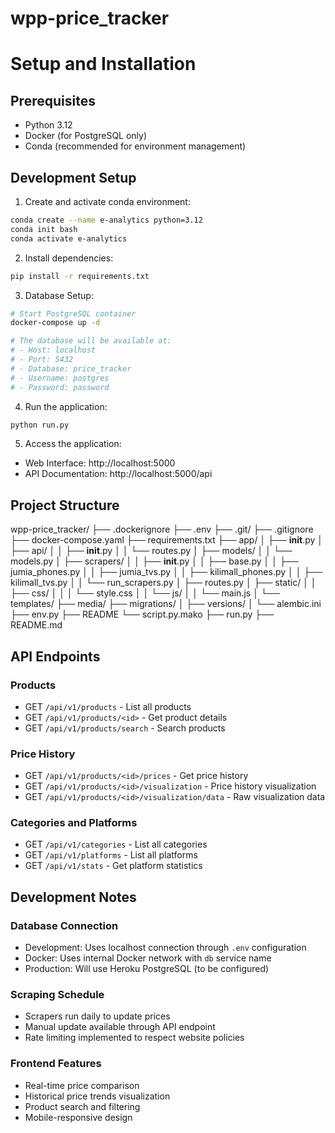 # wpp-price_tracker

# Setup and Installation

## Prerequisites
- Python 3.12
- Docker (for PostgreSQL only)
- Conda (recommended for environment management)

## Development Setup

1. Create and activate conda environment:
```bash
conda create --name e-analytics python=3.12
conda init bash
conda activate e-analytics
```

2. Install dependencies:
```bash
pip install -r requirements.txt
```

3. Database Setup:
```bash
# Start PostgreSQL container
docker-compose up -d

# The database will be available at:
# - Host: localhost
# - Port: 5432
# - Database: price_tracker
# - Username: postgres
# - Password: password
```

4. Run the application:
```bash
python run.py
```

5. Access the application:
- Web Interface: http://localhost:5000
- API Documentation: http://localhost:5000/api

## Project Structure

wpp-price_tracker/
├── .dockerignore
├── .env
├── .git/
├── .gitignore
├── docker-compose.yaml
├── requirements.txt
├── app/
│   ├── __init__.py
│   ├── api/
│   │   ├── __init__.py
│   │   └── routes.py
│   ├── models/
│   │   └── models.py
│   ├── scrapers/
│   │   ├── __init__.py
│   │   ├── base.py
│   │   ├── jumia_phones.py
│   │   ├── jumia_tvs.py
│   │   ├── kilimall_phones.py
│   │   ├── kilimall_tvs.py
│   │   └── run_scrapers.py
│   ├── routes.py
│   ├── static/
│   │   ├── css/
│   │   │   └── style.css
│   │   └── js/
│   │       └── main.js
│   └── templates/
├── media/
├── migrations/
│   ├── versions/
│   └── alembic.ini
    ├── env.py
    ├── README
    └── script.py.mako
├── run.py
├── README.md

## API Endpoints

### Products
- GET `/api/v1/products` - List all products
- GET `/api/v1/products/<id>` - Get product details
- GET `/api/v1/products/search` - Search products

### Price History
- GET `/api/v1/products/<id>/prices` - Get price history
- GET `/api/v1/products/<id>/visualization` - Price history visualization
- GET `/api/v1/products/<id>/visualization/data` - Raw visualization data

### Categories and Platforms
- GET `/api/v1/categories` - List all categories
- GET `/api/v1/platforms` - List all platforms
- GET `/api/v1/stats` - Get platform statistics

## Development Notes

### Database Connection
- Development: Uses localhost connection through `.env` configuration
- Docker: Uses internal Docker network with `db` service name
- Production: Will use Heroku PostgreSQL (to be configured)

### Scraping Schedule
- Scrapers run daily to update prices
- Manual update available through API endpoint
- Rate limiting implemented to respect website policies

### Frontend Features
- Real-time price comparison
- Historical price trends visualization
- Product search and filtering
- Mobile-responsive design
